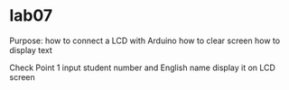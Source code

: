 # lab07
Purpose:
  how to connect a LCD with Arduino
  how to clear screen
  how to display text
  
Check Point 1
  input student number and English name
  display it on LCD screen

